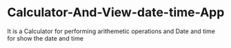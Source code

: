 # Calculator-And-View-date-time-App
It is a Calculator for performing arithemetic operations and Date and time for show the date and time
